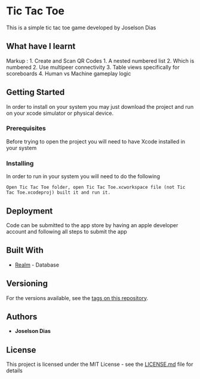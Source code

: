# Tic Tac Toe

This is a simple tic tac toe game developed by Joselson Dias

## What have I learnt

 Markup : 1. Create and Scan QR Codes
              1. A nested numbered list
              2. Which is numbered
          2. Use multipeer connectivity
          3. Table views specifically for scoreboards
          4. Human vs Machine gameplay logic

## Getting Started

In order to install on your system you may just download the project and run on your xcode simulator or physical device.

### Prerequisites

Before trying to open the project you will need to have Xcode installed in your system


### Installing

In order to run in your system you will need to do the following


```
Open Tic Tac Toe folder, open Tic Tac Toe.xcworkspace file (not Tic Tac Toe.xcodeproj) built it and run it.
```

## Deployment

Code can be submitted to the app store by having an apple developer account and following all steps to submit the app

## Built With

* [Realm](https://realm.io) - Database


## Versioning

For the versions available, see the [tags on this repository](https://github.com/JCassio1/Tic-Tac-Toe). 

## Authors

* **Joselson Dias** 


## License

This project is licensed under the MIT License - see the [LICENSE.md](LICENSE.md) file for details
